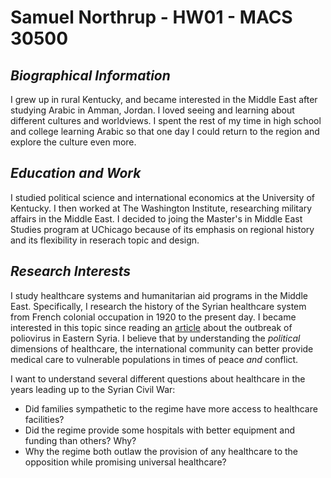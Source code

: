 # **Samuel Northrup - HW01 - MACS 30500**

## *Biographical Information*
I grew up in rural Kentucky, and became interested in the Middle East after studying Arabic in Amman, Jordan. I loved seeing and learning about different cultures and worldviews. I spent the rest of my time in high school and college learning Arabic so that one day I could return to the region and explore the culture even more. 

## *Education and Work*
I studied political science and international economics at the University of Kentucky. I then worked at The Washington Institute, researching military affairs in the Middle East. I decided to joing the Master's in Middle East Studies program at UChicago because of its emphasis on regional history and its flexibility in reserach topic and design. 

## *Research Interests*
I study healthcare systems and humanitarian aid programs in the Middle East. Specifically, I research the history of the Syrian healthcare system from French colonial occupation in 1920 to the present day. I became interested in this topic since reading an [article](https://www.nybooks.com/articles/2014/02/20/syrias-polio-epidemic-suppressed-truth/) about the outbreak of poliovirus in Eastern Syria. I believe that by understanding the *political* dimensions of healthcare, the international community can better provide medical care to vulnerable populations in times of peace *and* conflict. 

I want to understand several different questions about healthcare in the years leading up to the Syrian Civil War:

 * Did families sympathetic to the regime have more access to healthcare facilities?
 * Did the regime provide some hospitals with better equipment and funding than others? Why? 
 * Why the regime both outlaw the provision of any healthcare to the opposition while promising universal healthcare?







